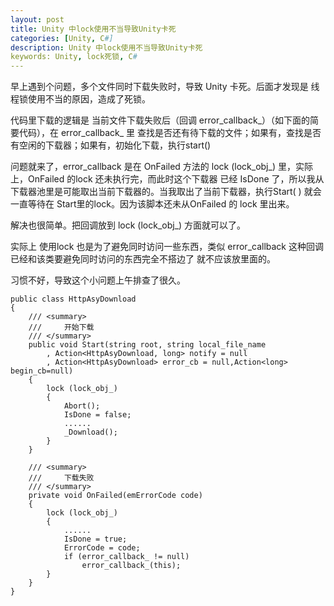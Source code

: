 ```yaml
---
layout: post 
title: Unity 中lock使用不当导致Unity卡死
categories: [Unity, C#]
description: Unity 中lock使用不当导致Unity卡死
keywords: Unity, lock死锁, C#
---
```


早上遇到个问题，多个文件同时下载失败时，导致 Unity 卡死。后面才发现是 线程锁使用不当的原因，造成了死锁。

代码里下载的逻辑是 当前文件下载失败后（回调 error_callback_）（如下面的简要代码），在 error_callback_ 里 查找是否还有待下载的文件；如果有，查找是否有空闲的下载器；如果有，初始化下载，执行start()

问题就来了，error_callback 是在 OnFailed 方法的 lock (lock_obj_) 里，实际上，OnFailed 的lock 还未执行完，而此时这个下载器 已经 IsDone 了，所以我从下载器池里是可能取出当前下载器的。当我取出了当前下载器，执行Start( )  就会一直等待在 Start里的lock。因为该脚本还未从OnFailed 的 lock 里出来。

解决也很简单。把回调放到  lock (lock_obj_) 方面就可以了。

实际上 使用lock 也是为了避免同时访问一些东西，类似 error_callback 这种回调 已经和该类要避免同时访问的东西完全不搭边了 就不应该放里面的。

习惯不好，导致这个小问题上午排查了很久。

```
public class HttpAsyDownload
{
    /// <summary>
    ///     开始下载
    /// </summary>
    public void Start(string root, string local_file_name
        , Action<HttpAsyDownload, long> notify = null
        , Action<HttpAsyDownload> error_cb = null,Action<long> begin_cb=null)
    {
        lock (lock_obj_)
        {
            Abort();
            IsDone = false;
            ......
            _Download();
        }
    }

    /// <summary>
    ///     下载失败
    /// </summary>
    private void OnFailed(emErrorCode code)
    {
        lock (lock_obj_)
        {
            ......
            IsDone = true;
            ErrorCode = code;
            if (error_callback_ != null)
            	error_callback_(this);
        }
    }
}
```

